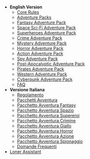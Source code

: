 <!-- _navbar.md -->

- **English Version**
  - [Core Rules](en/loner-en.md)
  - [Adventure Packs](en/adventure-packs.md)
  - [Fantasy Adventure Pack](en/AP01_fantasy.md)
  - [Space Sci-Fi Adventure Pack](en/AP02_Space.md)
  - [Superheroes Adventure Pack](en/AP03_superheroes.md)
  - [Crime Adventure Pack](en/AP04_crime.md)
  - [Mystery Adventure Pack](en/AP05_mystery.md)
  - [Horror Adventure Pack](en/AP06_horror.md)
  - [Action Adventure Pack](en/AP07_action_adventure.md)
  - [Spy Adventure Pack](en/AP08_spy.md)
  - [Post-Apocalyptic Adventure Pack](en/AP09_postapoc.md)
  - [Pirates Adventure Pack](en/AP10_pirates.md)
  - [Western Adventure Pack](en/AP11_western.md)
  - [Cyberpunk Adventure Pack](en/AP12_cyberpunk.md)
  - [FAQ](/en/faq.md)
- **Versione Italiana**
  - [Regolamento](it/loner-ita.md)
  - [Pacchetti Avventura](it/pacchetti-avventura.md)
  - [Pacchetto Avventura Fantasy](it/AP01_fantasy.md)
  - [Pacchetto Avventura Spazio](it/AP02_spazio.md)
  - [Pacchetto Avventura Supereroi](it/AP03_supereroi.md)
  - [Pacchetto Avventura Crimine](it/AP04_crimine.md)
  - [Pacchetto Avventura Giallo](it/AP05_giallo.md)
  - [Pacchetto Avventura Horror](it/AP06_horror.md)
  - [Pacchetto Avventura Azione](it/AP07_azione.md)
  - [Pacchetto Avventura Spionaggio](it/AP08_spionaggio.md)
  - [Domande Frequenti](it/domande_frequenti.md)
- [Loner Assistant](https://zeruhur.space/loner-assistant/)